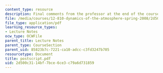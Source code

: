 ```yaml
---
content_type: resource
description: Final comments from the professor at the end of the course text.
file: /media/courses/12-810-dynamics-of-the-atmosphere-spring-2008/2d500c3114bf7bce6ce3c79a6d731859_postscript.pdf
file_type: application/pdf
learning_resource_types:
- Lecture Notes
ocw_type: OCWFile
parent_title: Lecture Notes
parent_type: CourseSection
parent_uid: 85823b7c-7221-ca10-adcc-c3fd3247b705
resourcetype: Document
title: postscript.pdf
uid: 2d500c31-14bf-7bce-6ce3-c79a6d731859
---
```

